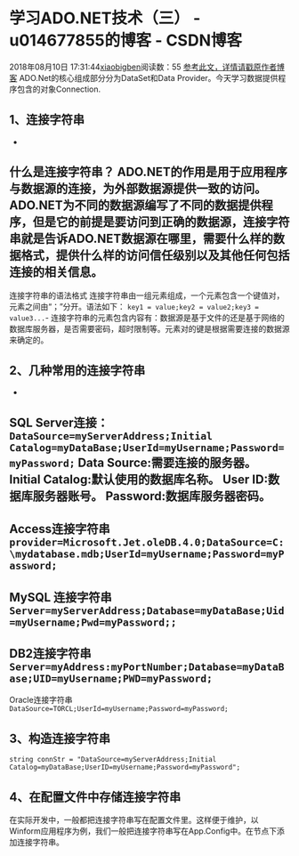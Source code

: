 # 学习ADO.NET技术（三） - u014677855的博客 - CSDN博客
2018年08月10日 17:31:44[xiaobigben](https://me.csdn.net/u014677855)阅读数：55
[参考此文，详情请戳原作者博客](http://www.cnblogs.com/liuhaorain/archive/2012/02/12/2347914.html)
ADO.Net的核心组成部分分为DataSet和Data Provider。今天学习数据提供程序包含的对象Connection.
## 1、连接字符串
- 
什么是连接字符串？ 
ADO.NET的作用是用于应用程序与数据源的连接，为外部数据源提供一致的访问。ADO.NET为不同的数据源编写了不同的数据提供程序，但是它的前提是要访问到正确的数据源，连接字符串就是告诉ADO.NET数据源在哪里，需要什么样的数据格式，提供什么样的访问信任级别以及其他任何包括连接的相关信息。
- 
连接字符串的语法格式 
连接字符串由一组元素组成，一个元素包含一个键值对，元素之间由“；”分开。语法如下：
`key1 = value;key2 = value2;key3 = value3...`- 连接字符串的元素包含内容有：数据源是基于文件的还是基于网络的数据库服务器，是否需要密码，超时限制等。元素对的键是根据需要连接的数据源来确定的。
## 2、几种常用的连接字符串
- 
SQL Server连接：
`DataSource=myServerAddress;Initial Catalog=myDataBase;UserId=myUsername;Password=myPassword;`
Data Source:需要连接的服务器。
Initial Catalog:默认使用的数据库名称。
User ID:数据库服务器账号。
Password:数据库服务器密码。
- 
Access连接字符串
`provider=Microsoft.Jet.oleDB.4.0;DataSource=C:\mydatabase.mdb;UserId=myUsername;Password=myPassword;`
- 
MySQL 连接字符串
`Server=myServerAddress;Database=myDataBase;Uid=myUsername;Pwd=myPassword;;`
- 
DB2连接字符串
`Server=myAddress:myPortNumber;Database=myDataBase;UID=myUsername;PWD=myPassword;`
- 
Oracle连接字符串 
`DataSource=TORCL;UserId=myUsername;Password=myPassword;`
## 3、构造连接字符串
`string connStr = "DataSource=myServerAddress;Initial Catalog=myDataBase;UserID=myUsername;Password=myPassword";`
## 4、在配置文件中存储连接字符串
在实际开发中，一般都把连接字符串写在配置文件里。这样便于维护，以Winform应用程序为例，我们一般把连接字符串写在App.Config中。在节点下添加连接字符串。
